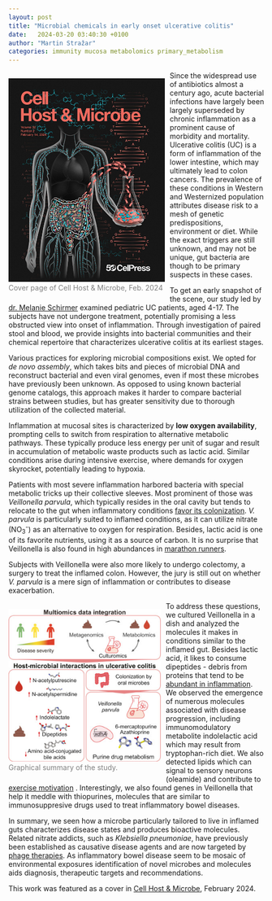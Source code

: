 ```yaml
---
layout: post
title: "Microbial chemicals in early onset ulcerative colitis"  
date:   2024-03-20 03:40:30 +0100
author: "Martin Stražar"
categories: immunity mucosa metabolomics primary_metabolism
---
```


<figure style="float: left; margin-left: 0px; margin-right: 10px"
>
<img src="/img/posts/protect/cover.jpg" height="400">
<figcaption align="left"><font color="gray">
Cover page of Cell Host & Microbe, Feb. 2024
</font></figcaption>
</figure>


Since the widespread use of antibiotics almost a century ago, acute bacterial
infections have largely been largely superseded by chronic inflammation as a
prominent cause of morbidity and mortality. Ulcerative colitis (UC) is a form of
inflammation of the lower intestine, which may ultimately lead to colon
cancers.  The prevalence of these conditions in Western and Westernized
population attributes disease risk to a mesh of genetic predispositions,
environment or diet.  While the exact triggers are still unknown, and may not be
unique, gut bacteria are though to be primary suspects in these cases. 


To get an early snapshot of the scene, our study led by 
<a href="https://twitter.com/schirmer_lab">
dr. Melanie Schirmer</a>
examined pediatric UC patients, aged 4-17. The subjects have not undergone
treatment, potentially promising a less obstructed view into onset of inflammation.
Through investigation of paired stool and blood, we provide insights into bacterial
communities and their chemical repertoire that characterizes ulcerative colitis
at its earliest stages.

Various practices for exploring microbial compositions exist.  We opted for
<i>de novo assembly</i>, which takes bits and pieces of microbial DNA and
reconstruct bacterial and even viral genomes, even if most these microbes have
previously been unknown.  As opposed to using known bacterial genome catalogs,
this approach makes it harder to compare bacterial strains between studies, but
has greater sensitivity due to thorough utilization of the collected material.

Inflammation at mucosal sites is characterized by <b>low oxygen
availability</b>, prompting cells to switch from respiration to alternative
metabolic pathways.  These typically produce less energy per unit of sugar and
result in accumulation of metabolic waste products such as lactic acid. Similar
conditions arise during intensive exercise, where demands for oxygen skyrocket,
potentially leading to hypoxia.

Patients with most severe inflammation harbored bacteria with special
metabolic tricks up their collective sleeves. Most prominent of those was
<i>Veillonella parvula</i>, which typically resides in the oral cavity but tends to
relocate to the gut when inflammatory conditions <a
href="https://pubmed.ncbi.nlm.nih.gov/36138166/">favor its colonization</a>. <i>V.
parvula</i> is particularly suited to inflamed conditions, as it can utilize
nitrate (NO<sub>3</sub><sup>-</sup>) as an alternative to oxygen for respiration.  Besides, lactic
acid is one of its favorite nutrients, using it as a source of carbon. It is
no surprise that Veillonella is also found in high abundances in <a
href="https://pubmed.ncbi.nlm.nih.gov/31235964/"> marathon runners</a>. 

Subjects with Veillonella were also more likely to undergo colectomy, 
a surgery to treat the inflamed colon. However, the jury is still out on 
whether <i>V. parvula</i> is a mere sign of inflammation or contributes to disease
exacerbation. 

<figure style="float: left; margin-left: 0; margin-right: 10px;"
>
<img src="/img/posts/protect/ga.jpg" height="300">
<figcaption align="left"><font color="gray">
Graphical summary of the study.
</font></figcaption>
</figure>

To address these questions, we cultured Veillonella in a dish and analyzed the
molecules it makes in conditions similar to the inflamed gut.  Besides lactic
acid, it likes to consume dipeptides - debris from proteins that tend to be <a
href="https://pubmed.ncbi.nlm.nih.gov/35087228/"> abundant in inflammation</a>.
We observed the emergence of numerous molecules associated with disease
progression, including immunomodulatory metabolite indolelactic acid which may
result from tryptophan-rich diet.  We also detected lipids which can signal to
sensory neurons (oleamide) and contribute to <a
href="https://www.nature.com/articles/s41586-022-05525-z"> exercise
motivation</a> .  Interestingly, we also found genes in Veillonella that help
it meddle with thiopurines, molecules that are similar to immunosuppresive
drugs used to treat inflammatory bowel diseases. 

In summary, we seen how a microbe particularly tailored to live in inflamed
guts characterizes disease states and produces bioactive molecules.  Related
nitrate addicts, such as <i>Klebsiella pneumoniae</i>, have previously been
established as causative disease agents and are now targeted by <a
href="https://pubmed.ncbi.nlm.nih.gov/35931020/"> phage therapies</a>. As
inflammatory bowel disease seem to be mosaic of environmental exposures
identification of novel microbes and molecules aids diagnosis, therapeutic
targets and recommendations.

This work was featured as a cover in <a
href="https://www.cell.com/cell-host-microbe/abstract/S1931-3128(23)00508-5">Cell
Host & Microbe</a>, February 2024.

